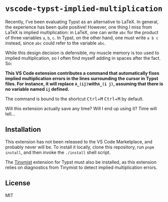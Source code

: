 # `vscode-typst-implied-multiplication`

Recently, I've been evaluating Typst as an alternative to LaTeX. In general, the experience has been quite positive! However, one thing I miss from LaTeX is implied multiplication: in LaTeX, one can write `abc` for the product of three variables `a`, `b`, `c`. In Typst, on the other hand, one must write `a b c` instead, since `abc` could refer to the variable `abc`.

While this design decision is defensible, my muscle memory is too used to implied multiplication, so I often find myself adding in spaces after the fact. So:

**This VS Code extension contributes a command that automatically fixes implied multiplication errors in the lines surrounding the cursor in Typst files. For instance, it will replace `A_(ij)`with`A_(i j)`, assuming that there is no variable named `ij` defined.**

The command is bound to the shortcut <kbd>Ctrl</kbd>+<kbd>M</kbd> <kbd>Ctrl</kbd>+<kbd>M</kbd> by default.

Will this extension actually save any time? Will I end up using it? Time will tell...

## Installation

This extension has not been released to the VS Code Marketplace, and probably never will be. To install it locally, clone this repository, run `pnpm install`, and then invoke the `./install` shell script.

The [Tinymist](https://github.com/Myriad-Dreamin/tinymist) extension for Typst must also be installed, as this extension relies on diagnostics from Tinymist to detect implied multiplication errors.

## License

MIT
